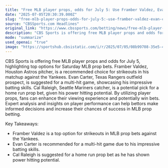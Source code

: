 ```yaml
---
title: "Free MLB player props, odds for July 5: Use Framber Valdez, Evan Carter, Cal Raleigh in Saturday MLB prop bets"
date: "2025-07-05T20:30:39.000Z"
slug: "free-mlb-player-props-odds-for-july-5:-use-framber-valdez-evan-carter-cal-raleigh-in-saturday-mlb-prop-bets"
source: "CBSSports.com Headlines"
original_link: "https://www.cbssports.com/betting/news/free-mlb-player-props-odds-for-july-5-use-framber-valdez-evan-carter-cal-raleigh-in-saturday-mlb-prop-bets/"
description: "CBS Sports is offering free MLB player props and odds for July 5, highlighting top options for Saturday MLB prop bets, including Framber Valdez for strikeouts, Evan Carter for a multi-hit game, and Cal Raleigh for a home run prop bet. By utilizing player props, fans can enhance their viewing experience and potentially win bets. Expert analysis and insights on player performance can help bettors make informed decisions and increase their chances of success in MLB prop betting."
mode: "summarize"
used_openai: "true"
image: "https://sportshub.cbsistatic.com/i/r/2025/07/05/08b99708-35e5-477e-a1c3-dff975ad65ae/thumbnail/1200x675/fb4dcdc78a2f8c0d3d059691bdd5fd82/cal-raleigh-cbs-2.jpg"
---
```


CBS Sports is offering free MLB player props and odds for July 5, highlighting top options for Saturday MLB prop bets. Framber Valdez, Houston Astros pitcher, is a recommended choice for strikeouts in his matchup against the Yankees. Evan Carter, Texas Rangers outfield prospect, is suggested for a multi-hit game, showcasing his impressive batting skills. Cal Raleigh, Seattle Mariners catcher, is a potential pick for a home run prop bet, given his power hitting potential. By utilizing player props, fans can enhance their viewing experience and potentially win bets. Expert analysis and insights on player performance can help bettors make informed decisions and increase their chances of success in MLB prop betting.

Key Takeaways:
- Framber Valdez is a top option for strikeouts in MLB prop bets against the Yankees.
- Evan Carter is recommended for a multi-hit game due to his impressive batting skills.
- Cal Raleigh is suggested for a home run prop bet as he has shown power hitting potential.